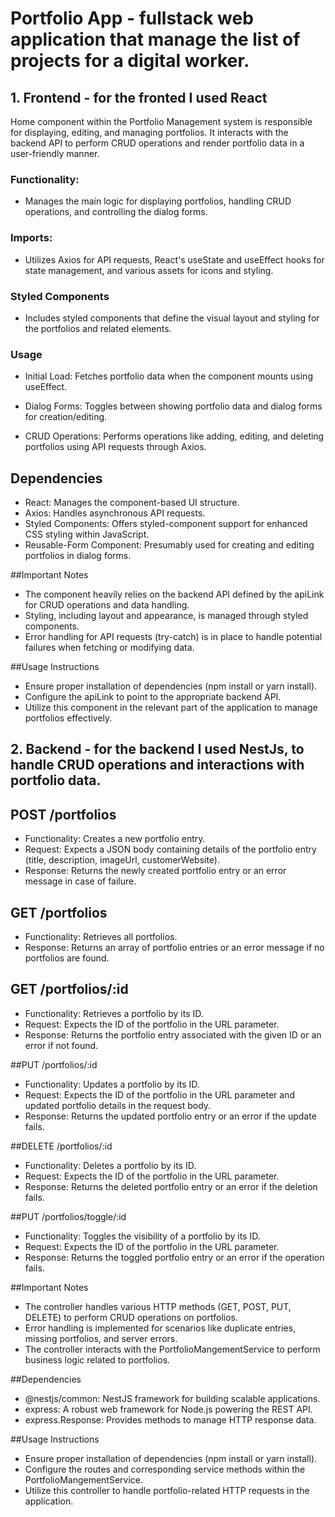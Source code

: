 # Portfolio App - fullstack web application that manage the list of projects for a digital worker.

## 1. Frontend - for the fronted I used React 

Home component within the Portfolio Management system is responsible for displaying, editing, and managing portfolios. It interacts with the backend API to perform CRUD operations and render portfolio data in a user-friendly manner.

### Functionality: 
- Manages the main logic for displaying portfolios, handling CRUD operations, and controlling the dialog forms.

### Imports: 
- Utilizes Axios for API requests, React's useState and useEffect hooks for state management, and various assets for icons and styling.

### Styled Components
- Includes styled components that define the visual layout and styling for the portfolios and related elements.

### Usage

- Initial Load: Fetches portfolio data when the component mounts using useEffect.

- Dialog Forms: Toggles between showing portfolio data and dialog forms for creation/editing.

- CRUD Operations: Performs operations like adding, editing, and deleting portfolios using API requests through Axios.

## Dependencies
- React: Manages the component-based UI structure.
- Axios: Handles asynchronous API requests.
- Styled Components: Offers styled-component support for enhanced CSS styling within JavaScript.
- Reusable-Form Component: Presumably used for creating and editing portfolios in dialog forms.

##Important Notes
- The component heavily relies on the backend API defined by the apiLink for CRUD operations and data handling.
- Styling, including layout and appearance, is managed through styled components.
- Error handling for API requests (try-catch) is in place to handle potential failures when fetching or modifying data.
  
##Usage Instructions
- Ensure proper installation of dependencies (npm install or yarn install).
- Configure the apiLink to point to the appropriate backend API.
- Utilize this component in the relevant part of the application to manage portfolios effectively.

## 2. Backend - for the backend I used NestJs, to handle CRUD operations and interactions with portfolio data.

## POST /portfolios
- Functionality: Creates a new portfolio entry.
- Request: Expects a JSON body containing details of the portfolio entry (title, description, imageUrl, customerWebsite).
- Response: Returns the newly created portfolio entry or an error message in case of failure.
  
## GET /portfolios
- Functionality: Retrieves all portfolios.
- Response: Returns an array of portfolio entries or an error message if no portfolios are found.
  
## GET /portfolios/:id
- Functionality: Retrieves a portfolio by its ID.
- Request: Expects the ID of the portfolio in the URL parameter.
- Response: Returns the portfolio entry associated with the given ID or an error if not found.
  
##PUT /portfolios/:id
- Functionality: Updates a portfolio by its ID.
- Request: Expects the ID of the portfolio in the URL parameter and updated portfolio details in the request body.
- Response: Returns the updated portfolio entry or an error if the update fails.
  
##DELETE /portfolios/:id
- Functionality: Deletes a portfolio by its ID.
- Request: Expects the ID of the portfolio in the URL parameter.
- Response: Returns the deleted portfolio entry or an error if the deletion fails.
  
##PUT /portfolios/toggle/:id
- Functionality: Toggles the visibility of a portfolio by its ID.
- Request: Expects the ID of the portfolio in the URL parameter.
- Response: Returns the toggled portfolio entry or an error if the operation fails.
  
##Important Notes
- The controller handles various HTTP methods (GET, POST, PUT, DELETE) to perform CRUD operations on portfolios.
- Error handling is implemented for scenarios like duplicate entries, missing portfolios, and server errors.
- The controller interacts with the PortfolioMangementService to perform business logic related to portfolios.
  
##Dependencies
- @nestjs/common: NestJS framework for building scalable applications.
- express: A robust web framework for Node.js powering the REST API.
- express.Response: Provides methods to manage HTTP response data.
  
##Usage Instructions
- Ensure proper installation of dependencies (npm install or yarn install).
- Configure the routes and corresponding service methods within the PortfolioMangementService.
- Utilize this controller to handle portfolio-related HTTP requests in the application.



